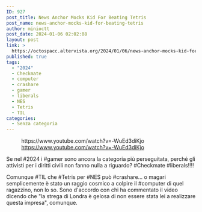 ```yaml
---
ID: 927
post_title: News Anchor Mocks Kid For Beating Tetris
post_name: news-anchor-mocks-kid-for-beating-tetris
author: minioctt
post_date: 2024-01-06 02:02:08
layout: post
link: >
  https://octospacc.altervista.org/2024/01/06/news-anchor-mocks-kid-for-beating-tetris/
published: true
tags:
  - "2024"
  - Checkmate
  - computer
  - crashare
  - gamer
  - liberals
  - NES
  - Tetris
  - TIL
categories:
  - Senza categoria
---
```

<!-- wp:embed {"url":"https://www.youtube.com/watch?v=-WuEd3diKjo","providerNameSlug":"youtube","responsive":true} -->
<figure class="wp-block-embed is-provider-youtube wp-block-embed-youtube"><div class="wp-block-embed__wrapper">
https://www.youtube.com/watch?v=-WuEd3diKjo
</div><figcaption class="wp-element-caption"><a href="https://www.youtube.com/watch?v=-WuEd3diKjo">https://www.youtube.com/watch?v=-WuEd3diKjo</a></figcaption></figure>
<!-- /wp:embed -->

<!-- wp:paragraph -->
<p></p>
<!-- /wp:paragraph -->

<!-- wp:paragraph -->
<p>Se nel #2024 i #gamer sono ancora la categoria più perseguitata, perché gli attivisti per i diritti civili non fanno nulla a riguardo? #Checkmate #liberals!!!!</p>
<!-- /wp:paragraph -->

<!-- wp:paragraph -->
<p>Comunque #TIL che #Tetris per #NES può #crashare... o magari semplicemente è stato un raggio cosmico a colpire il #computer di quel ragazzino, non lo so. Sono d'accordo con chi ha commentato il video dicendo che "la strega di Londra è gelosa di non essere stata lei a realizzare questa impresa", comunque.</p>
<!-- /wp:paragraph -->